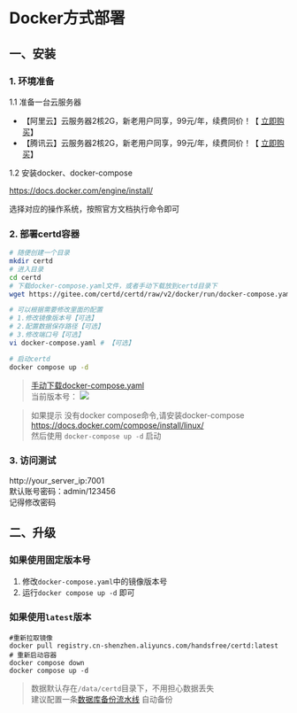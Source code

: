 # Docker方式部署

## 一、安装

### 1. 环境准备

1.1  准备一台云服务器

* 【阿里云】云服务器2核2G，新老用户同享，99元/年，续费同价！【 [立即购买](https://www.aliyun.com/benefit?scm=20140722.M_10244282._.V_1&source=5176.11533457&userCode=qya11txb )】
* 【腾讯云】云服务器2核2G，新老用户同享，99元/年，续费同价！【 [立即购买](https://cloud.tencent.com/act/cps/redirect?redirect=6094&cps_key=b3ef73330335d7a6efa4a4bbeeb6b2c9&from=console)】

1.2 安装docker、docker-compose 

https://docs.docker.com/engine/install/ 

选择对应的操作系统，按照官方文档执行命令即可

### 2. 部署certd容器

```bash
# 随便创建一个目录
mkdir certd
# 进入目录
cd certd
# 下载docker-compose.yaml文件，或者手动下载放到certd目录下
wget https://gitee.com/certd/certd/raw/v2/docker/run/docker-compose.yaml

# 可以根据需要修改里面的配置
# 1.修改镜像版本号【可选】
# 2.配置数据保存路径【可选】
# 3.修改端口号【可选】
vi docker-compose.yaml # 【可选】

# 启动certd
docker compose up -d

```

> [手动下载docker-compose.yaml ](https://gitee.com/certd/certd/raw/v2/docker/run/docker-compose.yaml)   
> 当前版本号： ![](https://img.shields.io/npm/v/%40certd%2Fpipeline)  

> 如果提示 没有docker compose命令,请安装docker-compose   
> https://docs.docker.com/compose/install/linux/   
> 然后使用 `docker-compose up -d` 启动

### 3. 访问测试

http://your_server_ip:7001    
默认账号密码：admin/123456    
记得修改密码


## 二、升级

### 如果使用固定版本号
1. 修改`docker-compose.yaml`中的镜像版本号
2. 运行`docker compose up -d` 即可

### 如果使用`latest`版本
```shell
#重新拉取镜像
docker pull registry.cn-shenzhen.aliyuncs.com/handsfree/certd:latest
# 重新启动容器
docker compose down
docker compose up -d
```

> 数据默认存在`/data/certd`目录下，不用担心数据丢失   
> 建议配置一条[数据库备份流水线](../../use/backup/) 自动备份
